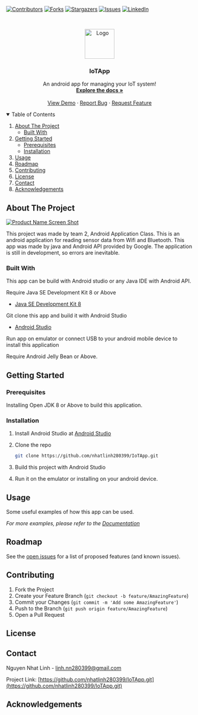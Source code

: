 
[![Contributors][contributors-shield]][contributors-url]
[![Forks][forks-shield]][forks-url]
[![Stargazers][stars-shield]][stars-url]
[![Issues][issues-shield]][issues-url]
[![LinkedIn][linkedin-shield]][linkedin-url]



<!-- PROJECT LOGO -->
<br />
<p align="center">
  <a href="https://github.com/othneildrew/Best-README-Template">
    <img src="images/logo.png" alt="Logo" width="80" height="80">
  </a>

  <h3 align="center">IoTApp</h3>

  <p align="center">
    An android app for managing your IoT system!
    <br />
    <a href="https://github.com/nhatlinh280399/IoTApp/tree/master#about-the-project"><strong>Explore the docs »</strong></a>
    <br />
    <br />
    <a href="https://github.com/nhatlinh280399/IoTApp/tree/master/IoTApp2">View Demo</a>
    ·
    <a href="https://github.com/nhatlinh280399/IoTApp/issues">Report Bug</a>
    ·
    <a href="https://github.com/nhatlinh280399/IoTApp/issues">Request Feature</a>
  </p>
</p>



<!-- TABLE OF CONTENTS -->
<details open="open">
  <summary>Table of Contents</summary>
  <ol>
    <li>
      <a href="#about-the-project">About The Project</a>
      <ul>
        <li><a href="#built-with">Built With</a></li>
      </ul>
    </li>
    <li>
      <a href="#getting-started">Getting Started</a>
      <ul>
        <li><a href="#prerequisites">Prerequisites</a></li>
        <li><a href="#installation">Installation</a></li>
      </ul>
    </li>
    <li><a href="#usage">Usage</a></li>
    <li><a href="#roadmap">Roadmap</a></li>
    <li><a href="#contributing">Contributing</a></li>
    <li><a href="#license">License</a></li>
    <li><a href="#contact">Contact</a></li>
    <li><a href="#acknowledgements">Acknowledgements</a></li>
  </ol>
</details>



<!-- ABOUT THE PROJECT -->
## About The Project

[![Product Name Screen Shot][product-screenshot]](https://example.com)

This project was made by team 2, Android Application Class. This is an android application for reading sensor data from Wifi and Bluetooth.
This app was made by java and Android API provided by Google. The application is still in development, so errors are inevitable.


### Built With

This app can be build with Android studio or any Java IDE with Android API.

Require Java SE Development Kit 8 or Above
* [Java SE Development Kit 8 ](https://www.oracle.com/java/technologies/javase/javase-jdk8-downloads.html)

Git clone this app and build it with Android Studio
* [Android Studio](https://developer.android.com/studio?gclid=Cj0KCQjw2tCGBhCLARIsABJGmZ5m63esjRSwx-4p1tK0O5Ns2emeFV0Xu4EbUYKBcDLyLJF3iEhl-bMaAj2CEALw_wcB&gclsrc=aw.ds)

Run app on emulator or connect USB to your android mobile device to install this application

Require Android Jelly Bean or Above.



<!-- GETTING STARTED -->
## Getting Started



### Prerequisites

Installing Open JDK 8 or Above to build this application.

### Installation

1. Install Android Studio at  [Android Studio](https://developer.android.com/studio?gclid=Cj0KCQjw2tCGBhCLARIsABJGmZ5m63esjRSwx-4p1tK0O5Ns2emeFV0Xu4EbUYKBcDLyLJF3iEhl-bMaAj2CEALw_wcB&gclsrc=aw.ds)
2. Clone the repo
   ```sh
   git clone https://github.com/nhatlinh280399/IoTApp.git
   ```
3. Build this project with Android Studio

4. Run it on the emulator or installing on your android device.
  



<!-- USAGE EXAMPLES -->
## Usage

Some useful examples of how this app can be used. 


_For more examples, please refer to the [Documentation](https://example.com)_



<!-- ROADMAP -->
## Roadmap

See the [open issues](https://github.com/othneildrew/Best-README-Template/issues) for a list of proposed features (and known issues).



<!-- CONTRIBUTING -->
## Contributing


1. Fork the Project
2. Create your Feature Branch (`git checkout -b feature/AmazingFeature`)
3. Commit your Changes (`git commit -m 'Add some AmazingFeature'`)
4. Push to the Branch (`git push origin feature/AmazingFeature`)
5. Open a Pull Request



<!-- LICENSE -->
## License





<!-- CONTACT -->
## Contact

Nguyen Nhat Linh - linh.nn280399@gmail.com

Project Link: [https://github.com/nhatlinh280399/IoTApp.git](https://github.com/nhatlinh280399/IoTApp.git)



<!-- ACKNOWLEDGEMENTS -->
## Acknowledgements






<!-- MARKDOWN LINKS & IMAGES -->
<!-- https://www.markdownguide.org/basic-syntax/#reference-style-links -->
[contributors-shield]: https://img.shields.io/github/contributors/othneildrew/Best-README-Template.svg?style=for-the-badge
[contributors-url]: https://github.com/othneildrew/Best-README-Template/graphs/contributors
[forks-shield]: https://img.shields.io/github/forks/othneildrew/Best-README-Template.svg?style=for-the-badge
[forks-url]: https://github.com/othneildrew/Best-README-Template/network/members
[stars-shield]: https://img.shields.io/github/stars/othneildrew/Best-README-Template.svg?style=for-the-badge
[stars-url]: https://github.com/othneildrew/Best-README-Template/stargazers
[issues-shield]: https://img.shields.io/github/issues/othneildrew/Best-README-Template.svg?style=for-the-badge
[issues-url]: https://github.com/othneildrew/Best-README-Template/issues
[license-shield]: https://img.shields.io/github/license/othneildrew/Best-README-Template.svg?style=for-the-badge
[license-url]: https://github.com/othneildrew/Best-README-Template/blob/master/LICENSE.txt
[linkedin-shield]: https://img.shields.io/badge/-LinkedIn-black.svg?style=for-the-badge&logo=linkedin&colorB=555
[linkedin-url]: https://linkedin.com/in/othneildrew
[product-screenshot]: images/screenshot.png
